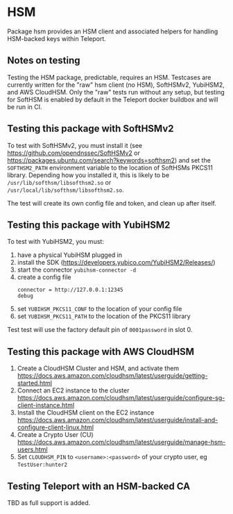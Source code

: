 # HSM

Package hsm provides an HSM client and associated helpers for handling
HSM-backed keys within Teleport.

## Notes on testing

Testing the HSM package, predictable, requires an HSM. Testcases are currently
written for the "raw" hsm client (no HSM), SoftHSMv2, YubiHSM2, and AWS
CloudHSM. Only the "raw" tests run without any setup, but testing for SoftHSM
is enabled by default in the Teleport docker buildbox and will be run in CI.

## Testing this package with SoftHSMv2

To test with SoftHSMv2, you must install it (see
https://github.com/opendnssec/SoftHSMv2 or
https://packages.ubuntu.com/search?keywords=softhsm2)
and set the `SOFTHSM2_PATH` environment variable to the location of SoftHSMs
PKCS11 library. Depending how you installed it, this is likely to be
`/usr/lib/softhsm/libsofthsm2.so` or `/usr/local/lib/softhsm/libsofthsm2.so`.

The test will create its own config file and token, and clean up after itself.

## Testing this package with YubiHSM2

To test with YubiHSM2, you must:
1. have a physical YubiHSM plugged in
2. install the SDK (https://developers.yubico.com/YubiHSM2/Releases/)
3. start the connector `yubihsm-connector -d`
4. create a config file
    ```
    connector = http://127.0.0.1:12345
    debug
    ```
5. set `YUBIHSM_PKCS11_CONF` to the location of your config file
6. set `YUBIHSM_PKCS11_PATH` to the location of the PKCS11 library

Test test will use the factory default pin of `0001password` in slot 0.

## Testing this package with AWS CloudHSM

1. Create a CloudHSM Cluster and HSM, and activate them https://docs.aws.amazon.com/cloudhsm/latest/userguide/getting-started.html
2. Connect an EC2 instance to the cluster https://docs.aws.amazon.com/cloudhsm/latest/userguide/configure-sg-client-instance.html
3. Install the CloudHSM client on the EC2 instance https://docs.aws.amazon.com/cloudhsm/latest/userguide/install-and-configure-client-linux.html
4. Create a Crypto User (CU) https://docs.aws.amazon.com/cloudhsm/latest/userguide/manage-hsm-users.html
5. Set `CLOUDHSM_PIN` to `<username>:<password>` of your crypto user, eg `TestUser:hunter2`

## Testing Teleport with an HSM-backed CA

TBD as full support is added.

